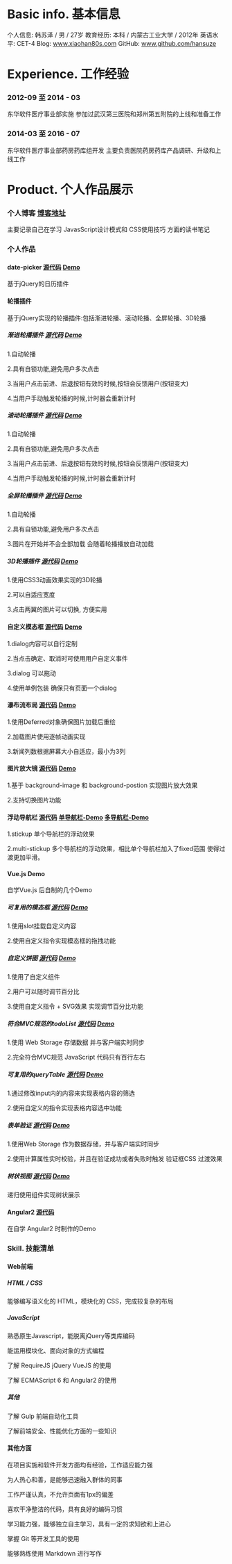 # Basic info. 基本信息
个人信息: 韩苏泽 / 男 / 27岁
教育经历: 本科 / 内蒙古工业大学 / 2012年
英语水平: CET-4
Blog: www.xiaohan80s.com
GitHub: www.github.com/hansuze
# Experience. 工作经验
### 2012-09 至 2014 - 03
东华软件医疗事业部实施
参加过武汉第三医院和郑州第五附院的上线和准备工作
### 2014-03 至 2016 - 07
东华软件医疗事业部药房药库组开发
主要负责医院药房药库产品调研、升级和上线工作
# Product. 个人作品展示
### 个人博客 [博客地址](http://www.xiaohan80s.com/)

主要记录自己在学习 JavasScript设计模式和 CSS使用技巧 方面的读书笔记

### 个人作品

#### date-picker [源代码](https://github.com/hansuze/jQuey-plugins/tree/master/date-picker) [Demo](http://www.xiaohan80s.com/jQuey-plugins/date-picker/datapicker.html)

基于jQuery的日历插件

#### 轮播插件

基于jQuery实现的轮播插件:包括渐进轮播、滚动轮播、全屏轮播、3D轮播

##### 渐进轮播插件 [源代码](https://github.com/hansuze/jQuey-plugins/tree/master/carsouel) [Demo](http://www.xiaohan80s.com/jQuey-plugins/carsouel/carsouel-fade.html)

1.自动轮播

2.具有自锁功能,避免用户多次点击

3.当用户点击前进、后退按钮有效的时候,按钮会反馈用户(按钮变大)

4.当用户手动触发轮播的时候,计时器会重新计时

##### 滚动轮播插件 [源代码](https://github.com/hansuze/jQuey-plugins/tree/master/carsouel) [Demo](http://www.xiaohan80s.com/jQuey-plugins/carsouel/carsouel-animate.html)

1.自动轮播

2.具有自锁功能,避免用户多次点击

3.当用户点击前进、后退按钮有效的时候,按钮会反馈用户(按钮变大)

4.当用户手动触发轮播的时候,计时器会重新计时

##### 全屏轮播插件 [源代码](https://github.com/hansuze/jQuey-plugins/tree/master/carsouel) [Demo](http://www.xiaohan80s.com/jQuey-plugins/carsouel/carsouel-full-screen.html)

1.自动轮播

2.具有自锁功能,避免用户多次点击

3.图片在开始并不会全部加载 会随着轮播播放自动加载

##### 3D轮播插件 [源代码](https://github.com/hansuze/jQuey-plugins/tree/master/carsouel-3D) [Demo](http://www.xiaohan80s.com/jQuey-plugins/carsouel/carsouel-full-screen.html)

1.使用CSS3动画效果实现的3D轮播

2.可以自适应宽度

3.点击两翼的图片可以切换, 方便实用

#### 自定义模态框 [源代码](https://github.com/hansuze/jQuey-plugins/tree/master/dialog-model) [Demo](http://www.xiaohan80s.com/jQuey-plugins/dialog-model/dialog.html)

1.dialog内容可以自行定制

2.当点击确定、取消时可使用用户自定义事件

3.dialog 可以拖动

4.使用单例包装 确保只有页面一个dialog

#### 瀑布流布局 [源代码](https://github.com/hansuze/jQuey-plugins/tree/master/waterflow) [Demo](http://www.xiaohan80s.com/jQuey-plugins/waterflow/waterflow.html)

1.使用Deferred对象确保图片加载后重绘

2.加载图片使用逐帧动画实现

3.新闻列数根据屏幕大小自适应，最小为3列

#### 图片放大镜 [源代码](https://github.com/hansuze/jQuey-plugins/tree/master/image-zoom) [Demo](http://www.xiaohan80s.com/jQuey-plugins/image-zoom/image-zoom.html)

1.基于 background-image 和 background-postion 实现图片放大效果

2.支持切换图片功能

#### 浮动导航栏 [源代码](https://github.com/hansuze/jQuey-plugins/tree/master/stickup) [单导航栏-Demo](http://www.xiaohan80s.com/jQuey-plugins/stickup/stickup.html) [多导航栏-Demo](http://www.xiaohan80s.com/jQuey-plugins/stickup/multi-stickup.html)

1.stickup 单个导航栏的浮动效果

2.multi-stickup 多个导航栏的浮动效果，相比单个导航栏加入了fixed范围 使得过渡更加平滑。

#### Vue.js Demo

自学Vue.js 后自制的几个Demo

##### 可复用的模态框 [源代码](https://github.com/hansuze/Vuejs-demo/tree/master/modal) [Demo](http://www.xiaohan80s.com/Vuejs-demo/modal/modal.html)

1.使用slot挂载自定义内容

2.使用自定义指令实现模态框的拖拽功能

##### 自定义饼图 [源代码](https://github.com/hansuze/Vuejs-demo/tree/master/pie) [Demo](http://www.xiaohan80s.com/Vuejs-demo/pie/pie.html)

1.使用了自定义组件

2.用户可以随时调节百分比

3.使用自定义指令 + SVG效果 实现调节百分比功能

##### 符合MVC规范的todoList [源代码](https://github.com/hansuze/Vuejs-demo/tree/master/todo-mvc) [Demo](http://www.xiaohan80s.com/Vuejs-demo/todo-mvc/todo.html)

1.使用 Web Storage 存储数据 并与客户端实时同步

2.完全符合MVC规范 JavaScript 代码只有百行左右

##### 可复用的queryTable [源代码](https://github.com/hansuze/Vuejs-demo/tree/master/queryTable) [Demo](http://www.xiaohan80s.com/Vuejs-demo/queryTable/queryTable.html)

1.通过修改input内的内容来实现表格内容的筛选

2.使用自定义的指令实现表格内容选中功能

##### 表单验证 [源代码](https://github.com/hansuze/Vuejs-demo/tree/master/validator) [Demo](http://www.xiaohan80s.com/Vuejs-demo/validator/validator.html)

1.使用Web Storage 作为数据存储，并与客户端实时同步

2.使用计算属性实时校验，并且在验证成功或者失败时触发 验证框CSS 过渡效果

##### 树状视图 [源代码](https://github.com/hansuze/Vuejs-demo/tree/master/tree) [Demo](http://www.xiaohan80s.com/Vuejs-demo/tree/tree.html)

递归使用组件实现树状展示

#### Angular2 [源代码](https://github.com/hansuze/Angular2)

在自学 Angular2 时制作的Demo

### Skill. 技能清单

#### Web前端

##### HTML / CSS

能够编写语义化的 HTML，模块化的 CSS，完成较复杂的布局

##### JavaScript

熟悉原生Javascript，能脱离jQuery等类库编码

能运用模块化、面向对象的方式编程

了解 RequireJS jQuery VueJS 的使用

了解 ECMAScript 6 和 Angular2 的使用

##### 其他

了解 Gulp 前端自动化工具

了解前端安全、性能优化方面的一些知识

#### 其他方面

在项目实施和软件开发方面均有经验，工作适应能力强

为人热心和善，是能够迅速融入群体的同事

工作严谨认真，不允许页面有1px的偏差

喜欢干净整洁的代码，具有良好的编码习惯

学习能力强，能够独立自主学习，具有一定的求知欲和上进心

掌握 Git 等开发工具的使用

能够熟练使用 Markdown 进行写作

